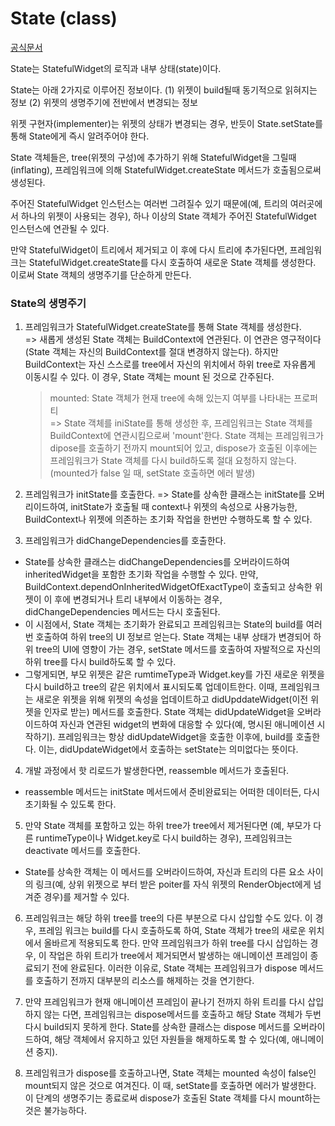 # State<T extends StatefulWidget> (class)
[공식문서](https://api.flutter.dev/flutter/widgets/State-class.html)

State는 StatefulWidget의 로직과 내부 상태(state)이다.

State는 아래 2가지로 이루어진 정보이다.
(1) 위젯이 build될때 동기적으로 읽혀지는 정보
(2) 위젯의 생명주기에 전반에서 변경되는 정보

위젯 구현자(implementer)는 위젯의 상태가 변경되는 경우, 반듯이 State.setState를 통해 State에게 즉시 알려주어야 한다.

State 객체들은, tree(위젯의 구성)에 추가하기 위해 StatefulWidget을 그릴때(inflating), 프레임워크에 의해 StatefulWidget.createState 메서드가 호출됨으로써 생성된다.

주어진 StatefulWidget 인스턴스는 여러번 그려질수 있기 때문에(예, 트리의 여러곳에서 하나의 위젯이 사용되는 경우), 하나 이상의 State 객체가 주어진 StatefulWidget 인스턴스에 연관될 수 있다.

만약 StatefulWidget이 트리에서 제거되고 이 후에 다시 트리에 추가된다면, 프레임워크는 StatefulWidget.createState를 다시 호출하여 새로운 State 객체를 생성한다. 이로써 State 객체의 생명주기를 단순하게 만든다.

### State의 생명주기

1. 프레임워크가 StatefulWidget.createState를 통해 State 객체를 생성한다.  
=> 새롭게 생성된 State 객체는 BuildContext에 연관된다. 이 연관은 영구적이다 (State 객체는 자신의 BuildContext를 절대 변경하지 않는다). 하지만 BuildContext는 자신 스스로를 tree에서 자신의 위치에서 하위 tree로 자유롭게 이동시킬 수 있다. 이 경우, State 객체는 mount 된 것으로 간주된다.
    > mounted: State 객체가 현재 tree에 속해 있는지 여부를 나타내는 프로퍼티  
    > => State 객체를 iniState를 통해 생성한 후, 프레임워크는 State 객체를 BuildContext에 연관시킴으로써 'mount'한다. State 객체는 프레임워크가 dipose를 호출하기 전까지 mount되어 있고, dispose가 호출된 이후에는 프레임워크가 State 객체를 다시 build하도록 절대 요청하지 않는다.   
    > (mounted가 false 일 때, setState 호출하면 에러 발생)

2. 프레임워크가 initState를 호출한다.
=> State를 상속한 클래스는 initState를 오버리이드하여, initState가 호출될 때 context나 위젯의 속성으로 사용가능한,  BuildContext나 위젯에 의존하는 초기화 작업을 한번만 수행하도록 할 수 있다. 

3. 프레임워크가 didChangeDependencies를 호출한다.
- State를 상속한 클래스는 didChangeDependencies를 오버라이드하여 inheritedWidget을 포함한 초기화 작업을 수행할 수 있다. 만약, BuildContext.dependOnInheritedWidgetOfExactType이 호출되고 상속한 위젯이 이 후에 변경되거나 트리 내부에서 이동하는 경우, didChangeDependencies 메서드는 다시 호출된다.
- 이 시점에서, State 객체는 초기화가 완료되고 프레임워크는 State의 build를 여러번 호출하여 하위 tree의 UI 정보르 얻는다. State 객체는 내부 상태가 변경되어 하위 tree의 UI에 영향이 가는 경우, setState 메서드를 호출하여 자발적으로 자신의 하위 tree를 다시 build하도록 할 수 있다.
- 그렇게되면, 부모 위젯은 같은 rumtimeType과 Widget.key를 가진 새로운 위젯을 다시 build하고 tree의 같은 위치에서 표시되도록 업데이트한다. 이때, 프레임워크는 새로운 위젯을 위해 위젯의 속성을 업데이트하고 didUpddateWidget(이전 위젯을 인자로 받는) 메서드를 호출한다. State 객체는 didUpdateWidget을 오버라이드하여 자신과 연관된 widget의 변화에 대응할 수 있다(예, 명시된 애니메이션 시작하기). 프레임워크는 항상 didUpdateWidget을 호출한 이후에, build를 호출한다. 이는, didUpdateWidget에서 호출하는 setState는 의미없다는 뜻이다.

4. 개발 과정에서 핫 리로드가 발생한다면, reassemble 메서드가 호출된다.
- reassemble 메서드는 initState 메서드에서 준비완료되는 어떠한 데이터든, 다시 초기화될 수 있도록 한다.

5. 만약 State 객체를 포함하고 있는 하위 tree가 tree에서 제거된다면 (예, 부모가 다른 runtimeType이나 Widget.key로 다시 build하는 경우), 프레임워크는 deactivate 메서드를 호출한다. 
- State를 상속한 객체는 이 메서드를 오버라이드하여, 자신과 트리의 다른 요소 사이의 링크(예, 상위 위젯으로 부터 받은 poiter를 자식 위젯의 RenderObject에게 넘겨준 경우)를 제거할 수 있다.

6. 프레임워크는 해당 하위 tree를 tree의 다른 부분으로 다시 삽입할 수도 있다. 이 경우, 프레임 워크는 build를 다시 호출하도록 하여, State 객체가 tree의 새로운 위치에서 올바르게 적용되도록 한다. 만약 프레임워크가 하위 tree를 다시 삽입하는 경우, 이 작업은 하위 트리가 tree에서 제거되면서 발생하는 애니메이션 프레임이 종료되기 전에 완료된다. 이러한 이유로, State 객체는 프레임워크가 dispose 메서드를 호출하기 전까지 대부분의 리소스를 해제하는 것을 연기한다.

7. 만약 프레임워크가 현재 애니메이션 프레임이 끝나기 전까지 하위 트리를 다시 삽입하지 않는 다면, 프레임워크는 dispose메서드를 호출하고 해당 State 객체가 두번 다시 build되지 못하게 한다. State를 상속한 클래스는 dispose 메서드를 오버라이드하여, 해당 객체에서 유지하고 있던 자원들을 해제하도록 할 수 있다(예, 애니메이션 중지).

8. 프레임워크가 dispose를 호출하고나면, State 객체는 mounted 속성이 false인 mount되지 않은 것으로 여겨진다. 이 때, setState를 호출하면 에러가 발생한다. 이 단계의 생명주기는 종료로써 dispose가 호출된 State 객체를 다시 mount하는 것은 불가능하다.
